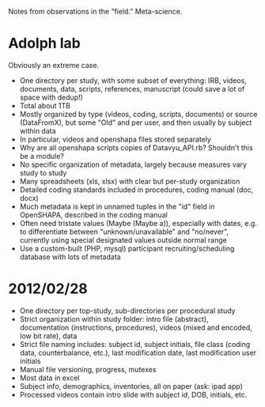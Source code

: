 Notes from observations in the "field."
Meta-science.

# Adolph lab

Obviously an extreme case.

- One directory per study, with some subset of everything: IRB, videos, documents, data, scripts, references, manuscript (could save a lot of space with dedup!)
- Total about 1TB
- Mostly organized by type (videos, coding, scripts, documents) or source (DataFromX), but some "Old" and per user, and then usually by subject within data
- In particular, videos and openshapa files stored separately
- Why are all openshapa scripts copies of Datavyu\_API.rb?  Shouldn't this be a module?
- No specific organization of metadata, largely because measures vary study to study
- Many spreadsheets (xls, xlsx) with clear but per-study organization
- Detailed coding standards included in procedures, coding manual (doc, docx)
- Much metadata is kept in unnamed tuples in the "id" field in OpenSHAPA, described in the coding manual
- Often need tristate values (Maybe (Maybe a)), especially with dates, e.g. to differentiate between "unknown/unavailable" and "no/never", currently using special designated values outside normal range
- Use a custom-built (PHP, mysql) participant recruiting/scheduling database with lots of metadata

# 2012/02/28

- One directory per top-study, sub-directories per procedural study
- Strict organization within study folder: intro file (abstract), documentation (instructions, procedures), videos (mixed and encoded, low bit rate), data
- Strict file naming includes: subject id, subject initials, file class (coding data, counterbalance, etc.), last modification date, last modification user initials
- Manual file versioning, progress, mutexes
- Most data in excel
- Subject info, demographics, inventories, all on paper (ask: ipad app)
- Processed videos contain intro slide with subject id, DOB, initials, etc.
